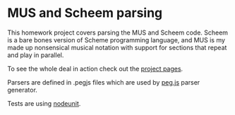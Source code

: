 MUS and Scheem parsing
======================

This homework project covers parsing the MUS and Scheem code. Scheem is a bare bones version of Scheme programming language, and MUS is my made up nonsensical musical notation with support for sections that repeat and play in parallel.

To see the whole deal in action check out the [project pages](http://bgr.github.com/nathans-pl101).

Parsers are defined in .pegjs files which are used by [peg.js](http://pegjs.majda.cz) parser generator.

Tests are using [nodeunit](https://github.com/caolan/nodeunit).